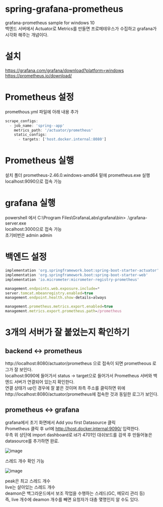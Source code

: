 # spring-grafana-prometheus

grafana-prometheus sample for windows 10     
백엔드 서버에서 Actuator로 Metrics를 만들면 프로메테우스가 수집하고 grafana가 시각화 해주는 개념이다.

# 설치

https://grafana.com/grafana/download?platform=windows   
https://prometheus.io/download/   

# Prometheus 설정

promethous.yml 파일에 아래 내용 추가   
```javascript
scrape_configs:
  - job_name: 'spring--app'
    metrics_path: '/actuator/prometheus'
    static_configs:
      - targets: ['host.docker.internal:8080']
```
# Prometheus 실행

설치 폴더 prometheus-2.46.0.windows-amd64 밑에 prometheus.exe 실행   
localhost:9090으로 접속 가능   

# grafana 실행

powershell 에서 C:\Program Files\GrafanaLabs\grafana\bin> .\grafana-server.exe   
localhost:3000으로 접속 가능   
초기비번은 admin admin   

# 백엔드 설정
```javascript
implementation 'org.springframework.boot:spring-boot-starter-actuator'
implementation 'org.springframework.boot:spring-boot-starter-web'
implementation 'io.micrometer:micrometer-registry-prometheus'
```
```javascript
management.endpoints.web.exposure.include=*
server.tomcat.mbeanregistry.enabled=true
management.endpoint.health.show-details=always

management.prometheus.metrics.export.enabled=true
management.metrics.export.prometheus.path=/prometheus
```
# 3개의 서버가 잘 붙었는지 확인하기 

## backend <-> prometheus   

http://localhost:8080/actuator/prometheus 으로 접속이 되면 prometheous 로그가 잘 보인다.   
localhost:9090에 들어가서 status -> target으로 들어가서 Prometheus 서버와 백엔드 서버가 연결되어 있는지 확인한다.   
연결 상태가 up인 경우에 잘 붙은 것이며 좌측 주소를 클릭하면 위에 http://localhost:8080/actuator/prometheus에 접속한 것과 동일한 로그가 보인다.   

## prometheus <-> grafana   

grafana에서 초기 화면에서 Add you first Datasource 클릭   
Prometheus 클릭 후 url에 http://host.docker.internal:9090/ 입력한다.   
우측 위 상단에 import dashboard로 id가 4701인 대쉬보드를 검색 후 만들어놓은 datasource를 추가하면 완료.   

![image](https://github.com/stir084/spring-grafana-prometheus/assets/47946124/c774b66d-184c-4ee6-8ec8-cdaad917b1c6)

스레드 개수 확인 가능   

![image](https://github.com/stir084/spring-grafana-prometheus/assets/47946124/5582dd19-dad8-4ea4-91ab-97eae1b2d0d7)

peak은 최고 스레드 개수   
live는 살아있는 스레드 개수   
deamon은 백그라운드에서 보조 작업을 수행하는 스레드(GC, 메모리 관리 등)   
즉, live 개수에 deamon 개수를 빼면 요청자가 대충 몇명인지 알 수도 있다.   
